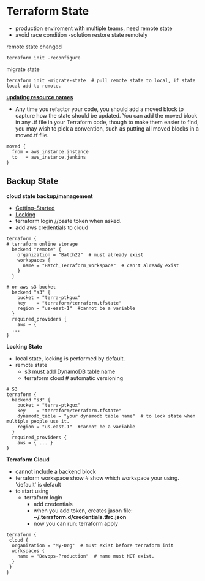 # Terraform State

- production enviroment with multiple teams, need remote state
- avoid race condition -solution restore state remotely

remote state changed
```hcl
terraform init -reconfigure
```

migrate state
```hcl
terraform init -migrate-state  # pull remote state to local, if state local add to remote.
```

**[updating resource names](https://blog.gruntwork.io/terraform-up-running-3rd-edition-is-now-published-4b99804d922a)**

- Any time you refactor your code, you should add a moved block to capture how the state should be updated. You can add the moved block in any .tf file in your Terraform code, though to make them easier to find, you may wish to pick a convention, such as putting all moved blocks in a moved.tf file.

```hcl
moved {
  from = aws_instance.instance
  to   = aws_instance.jenkins
}
```

## Backup State
**cloud state backup/management**
- [Getting-Started](https://learn.hashicorp.com/tutorials/terraform/aws-remote?in=terraform/aws-get-started)
- [Locking](https://developer.hashicorp.com/terraform/language/state/locking)
- terraform login  //paste token when asked.
- add aws credentials to cloud

```hcl
terraform {
# terraform online storage
  backend "remote" {
    organization = "Batch22"  # must already exist
    workspaces {
      name = "Batch_Terraform_Workspace"  # can't already exist
    }
  }

# or aws s3 bucket
  backend "s3" {
    bucket = "terra-ptkgux"
    key    = "terraform/terraform.tfstate"
    region = "us-east-1"  #cannot be a variable
  }
  required_providers {
    aws = {
  ...
}
```

**Locking State**
- local state, locking is performed by default.
- remote state
  - [s3 must add DynamoDB table name](https://developer.hashicorp.com/terraform/language/settings/backends/s3)
  - terraform cloud  # automatic versioning

```hcl
# S3
terraform {
  backend "s3" {
    bucket = "terra-ptkgux"
    key    = "terraform/terraform.tfstate"
    dynamodb_table = "your dynamodb table name"  # to lock state when multiple people use it.
    region = "us-east-1"  #cannot be a variable
  }
  required_providers {
    aws = { ... }
}

```





**Terraform Cloud**
- cannot include a backend block
- terraform workspace show  # show which workspace your using.  'default' is default
- to start using
  - terraform login
    - add credentials
    - when you add token, creates jason file: **~/.terraform.d/credentials.tfrc.json**
    - now you can run: terraform apply

```hcl
terraform {
 cloud {
  organization = "My-Org"  # must exist before terraform init
  workspaces {
    name = "Devops-Production"  # name must NOT exist.
  }
 }
}
```
